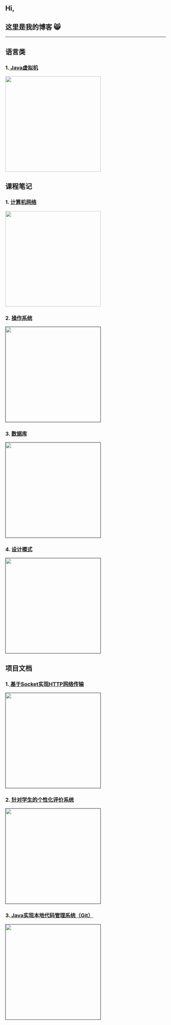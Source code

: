 ## Hi,
## 这里是我的博客 :smile_cat:

<p>
<button-counter></button-counter>
</p>

<hr></hr>


## 语言类

### 1.[ Java虚拟机](/Java/)

<div>
<a href="/Java/" target="_blank"><img src="" width="300px"></img></a>
</div>


## 课程笔记
### 1. [计算机网络](/Network/)

<div>
<a href="/Network/" target="_blank"><img src="" width="300px"></img></a>
</div>

### 2. [操作系统](/OperatingSystem/)

<div>
<a href="" target="_blank"><img src="" width="300px"></img></a>
</div>

### 3. [数据库](/Database/)

<div>
<a href="" target="_blank"><img src="" width="300px"></img></a>
</div>

### 4. [设计模式](/DesignPatterns/)

<div>
<a href="" target="_blank"><img src="" width="300px"></img></a>
</div>

## 项目文档

### 1.[ 基于Socket实现HTTP网络传输](/MyProject/Socket/)
<div>
<a href="" target="_blank"><img src="" width="300px"></img></a>
</div>

### 2.[ 针对学生的个性化评价系统](/MyProject/PES/)
<div>
<a href="" target="_blank"><img src="" width="300px"></img></a>
</div>

### 3.[ Java实现本地代码管理系统（Git）](/MyProject/Git/)
<div>
<a href="" target="_blank"><img src="" width="300px"></img></a>
</div>
